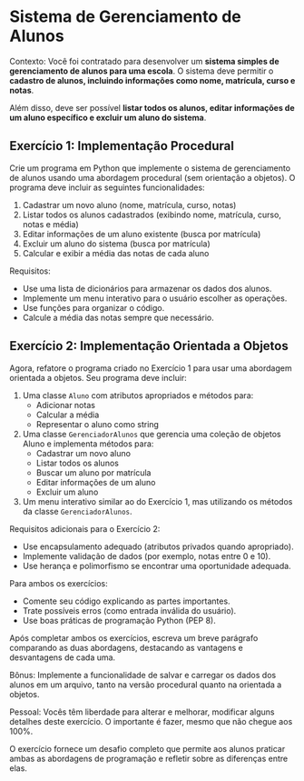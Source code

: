# Sistema de Gerenciamento de Alunos

Contexto: Você foi contratado para desenvolver um **sistema simples de gerenciamento de alunos para uma escola**. O sistema deve permitir o **cadastro de alunos, incluindo informações como nome, matrícula, curso e notas**.

Além disso, deve ser possível **listar todos os alunos, editar informações de um aluno específico e excluir um aluno do sistema**.

## Exercício 1: Implementação Procedural

Crie um programa em Python que implemente o sistema de gerenciamento de alunos usando uma abordagem procedural (sem orientação a objetos). O programa deve incluir as seguintes funcionalidades:
1. Cadastrar um novo aluno (nome, matrícula, curso, notas)
2. Listar todos os alunos cadastrados (exibindo nome, matrícula, curso, notas e média)
3. Editar informações de um aluno existente (busca por matrícula)
4. Excluir um aluno do sistema (busca por matrícula)
5. Calcular e exibir a média das notas de cada aluno

Requisitos:

- Use uma lista de dicionários para armazenar os dados dos alunos.
- Implemente um menu interativo para o usuário escolher as operações.
- Use funções para organizar o código.
- Calcule a média das notas sempre que necessário.

## Exercício 2: Implementação Orientada a Objetos
Agora, refatore o programa criado no Exercício 1 para usar uma abordagem orientada a objetos. Seu programa deve incluir:
1. Uma classe ``Aluno`` com atributos apropriados e métodos para:
    - Adicionar notas
    - Calcular a média
    - Representar o aluno como string
2. Uma classe ``GerenciadorAlunos`` que gerencia uma coleção de objetos Aluno e implementa métodos para:
    - Cadastrar um novo aluno
    - Listar todos os alunos
    - Buscar um aluno por matrícula
    - Editar informações de um aluno
    - Excluir um aluno
3. Um menu interativo similar ao do Exercício 1, mas utilizando os métodos da classe ``GerenciadorAlunos``.

Requisitos adicionais para o Exercício 2:
- Use encapsulamento adequado (atributos privados quando apropriado).
- Implemente validação de dados (por exemplo, notas entre 0 e 10).
- Use herança e polimorfismo se encontrar uma oportunidade adequada.

Para ambos os exercícios:
- Comente seu código explicando as partes importantes.
- Trate possíveis erros (como entrada inválida do usuário).
- Use boas práticas de programação Python (PEP 8).

Após completar ambos os exercícios, escreva um breve parágrafo comparando as duas abordagens, destacando as vantagens e desvantagens de cada uma.

Bônus: Implemente a funcionalidade de salvar e carregar os dados dos alunos em um arquivo, tanto na versão procedural quanto na orientada a objetos.

Pessoal: Vocês têm liberdade para alterar e melhorar, modificar alguns detalhes deste exercício. O importante é fazer, mesmo que não chegue aos 100%. 

O exercício fornece um desafio completo que permite aos alunos praticar ambas as abordagens de programação e refletir sobre as diferenças entre elas. 
